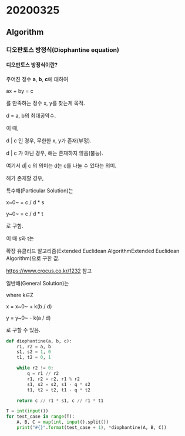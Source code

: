 # 20200325

## Algorithm

### 디오판토스 방정식(Diophantine equation)



#### 디오판토스 방정식이란?

주어진 정수 **a**, **b**, **c**에 대하여 

ax + by = c

를 만족하는 정수 x, y를 찾는게 목적.



d = a, b의 최대공약수. 

이 때,

d | c 인 경우, 무한한 x, y가 존재(부정).

d | c 가 아닌 경우, 해는 존재하지 않음(불능).

여기서 d| c 의 의미는 d는 c를 나눌 수 있다는 의미.



해가 존재할 경우,

특수해(Particular Solution)는

x~0~ = c / d * s

y~0~ = c / d * t

로 구함.



이 때 s와 t는 

확장 유클리드 알고리즘(Extended Euclidean AlgorithmExtended Euclidean Algorithm)으로 구한 값.

<https://www.crocus.co.kr/1232> 참고



일반해(General Solution)는

where k∈Z

x = x~0~ + k(b / d)

y = y~0~ - k(a / d) 

로 구할 수 있음.



```python
def diophantine(a, b, c):
    r1, r2 = a, b
    s1, s2 = 1, 0
    t1, t2 = 0, 1

    while r2 != 0:
        q = r1 // r2
        r1, r2 = r2, r1 % r2
        s1, s2 = s2, s1 - q * s2
        t1, t2 = t2, t1 - q * t2

    return c // r1 * s1, c // r1 * t1

T = int(input())
for test_case in range(T):
    A, B, C = map(int, input().split())
    print("#{}".format(test_case + 1), *diophantine(A, B, C))
```

